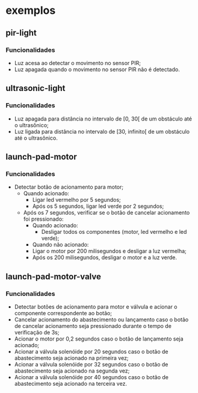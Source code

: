 # exemplos

## pir-light
### Funcionalidades

- Luz acesa ao detectar o movimento no sensor PIR;
- Luz apagada quando o movimento no sensor PIR não é detectado.

## ultrasonic-light
### Funcionalidades

- Luz apagada para distância no intervalo de \[0, 30\[ de um obstáculo até o ultrasônico;
- Luz ligada para distância no intervalo de \[30, infinito\[ de um obstáculo até o ultrasônico.

## launch-pad-motor
### Funcionalidades

- Detectar botão de acionamento para motor;
  - Quando acionado:
    - Ligar led vermelho por 5 segundos;
    - Após os 5 segundos, ligar led verde por 2 segundos;
  - Após os 7 segundos, verificar se o botão de cancelar acionamento foi pressionado:
    - Quando acionado:
      - Desligar todos os componentes (motor, led vermelho e led verde);
    - Quando não acionado:
     - Ligar o motor por 200 milisegundos e desligar a luz vermelha;
     - Após os 200 milisegundos, desligar o motor e a luz verde.


## launch-pad-motor-valve
### Funcionalidades

- Detectar botões de acionamento para motor e válvula e acionar o componente correspondente ao botão;
- Cancelar acionamento do abastecimento ou lançamento caso o botão de cancelar acionamento seja pressionado durante o tempo de verificação de 3s;
- Acionar o motor por 0,2 segundos caso o botão de lançamento seja acionado;
- Acionar a válvula solenóide por 20 segundos caso o botão de abastecimento seja acionado na primeira vez;
- Acionar a válvula solenóide por 32 segundos caso o botão de abastecimento seja acionado na segunda vez;
- Acionar a válvula solenóide por 40 segundos caso o botão de abastecimento seja acionado na terceira vez.
 